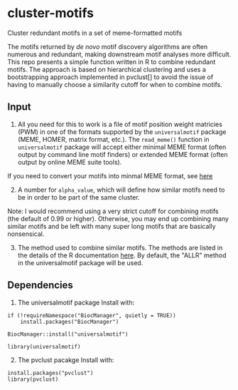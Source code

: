 # cluster-motifs
Cluster redundant motifs in a set of meme-formatted motifs

The motifs returned by *de novo* motif discovery algorithms are often numerous and redundant, making downstream motif analyses more difficult. This repo presents a simple function
written in R to combine redundant motifs. The approach is based on hierarchical clustering and uses a bootstrapping approach implemented in pvclust[] to avoid the issue of having to manually choose a similarity cutoff for when to combine motifs. 

## Input

1. All you need for this to work is a file of motif position weight matricies (PWM) in one of the formats supported by the `universalmotif` package (MEME, HOMER, matrix format, etc.). The `read_meme()` function in `universalmotif` package will accept either minimal MEME format (often output by command line motif finders) or extended MEME format (often output by online MEME suite tools).

If you need to convert your motifs into minmal MEME format, see [here]()

2. A number for `alpha_value`, which will define how similar motifs need to be in order to be part of the same cluster.

Note: I would recommend using a very strict cutoff for combining motifs (the default of 0.99 or higher). Otherwise, you may end up combining many similar motifs and be left with many super long motifs that are basically nonsensical.

3. The method used to combine similar motifs. The methods are listed in the details of the R documentation [here](http://127.0.0.1:24519/library/universalmotif/html/merge_motifs.html). By default, the "ALLR" method in the universalmotif package will be used.

## Dependencies

1. The universalmotif package
Install with:

```
if (!requireNamespace("BiocManager", quietly = TRUE))
    install.packages("BiocManager")

BiocManager::install("universalmotif")

library(universalmotif)
```

2. The pvclust pacakge
Install with:

```
install.packages("pvclust")
library(pvclust)
```

